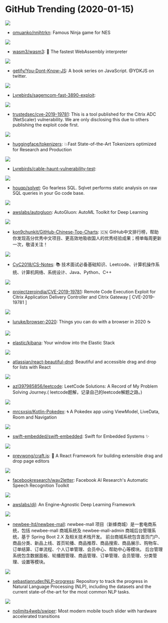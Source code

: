 # GitHub Trending (2020-01-15)

![](https://img.shields.io/badge/Batchfile-New%2065-green?style=flat-square&logo=appveyor)
- [omuanko/nnjhtrkn](https://github.com/omuanko/nnjhtrkn): Famous Ninja game for NES

![](https://img.shields.io/badge/C-New%20244-green?style=flat-square&logo=appveyor)
- [wasm3/wasm3](https://github.com/wasm3/wasm3): 🚀 The fastest WebAssembly interpreter

![](https://img.shields.io/badge/none-New%20212-green?style=flat-square&logo=appveyor)
- [getify/You-Dont-Know-JS](https://github.com/getify/You-Dont-Know-JS): A book series on JavaScript. @YDKJS on twitter.

![](https://img.shields.io/badge/JavaScript-New%2050-green?style=flat-square&logo=appveyor)
- [Lyrebirds/sagemcom-fast-3890-exploit](https://github.com/Lyrebirds/sagemcom-fast-3890-exploit): 

![](https://img.shields.io/badge/Python-New%2066-green?style=flat-square&logo=appveyor)
- [trustedsec/cve-2019-19781](https://github.com/trustedsec/cve-2019-19781): This is a tool published for the Citrix ADC (NetScaler) vulnerability. We are only disclosing this due to others publishing the exploit code first.

![](https://img.shields.io/badge/Rust-New%20530-green?style=flat-square&logo=appveyor)
- [huggingface/tokenizers](https://github.com/huggingface/tokenizers): 💥Fast State-of-the-Art Tokenizers optimized for Research and Production

![](https://img.shields.io/badge/Python-New%2064-green?style=flat-square&logo=appveyor)
- [Lyrebirds/cable-haunt-vulnerability-test](https://github.com/Lyrebirds/cable-haunt-vulnerability-test): 

![](https://img.shields.io/badge/Go-New%2084-green?style=flat-square&logo=appveyor)
- [houqp/sqlvet](https://github.com/houqp/sqlvet): Go fearless SQL. Sqlvet performs static analysis on raw SQL queries in your Go code base.

![](https://img.shields.io/badge/Python-New%20286-green?style=flat-square&logo=appveyor)
- [awslabs/autogluon](https://github.com/awslabs/autogluon): AutoGluon: AutoML Toolkit for Deep Learning

![](https://img.shields.io/badge/Python-New%20315-green?style=flat-square&logo=appveyor)
- [kon9chunkit/GitHub-Chinese-Top-Charts](https://github.com/kon9chunkit/GitHub-Chinese-Top-Charts): 🇨🇳 GitHub中文排行榜，帮助你发现高分优秀中文项目、更高效地吸收国人的优秀经验成果；榜单每周更新一次，敬请关注！

![](https://img.shields.io/badge/Java-New%20292-green?style=flat-square&logo=appveyor)
- [CyC2018/CS-Notes](https://github.com/CyC2018/CS-Notes): 📚 技术面试必备基础知识、Leetcode、计算机操作系统、计算机网络、系统设计、Java、Python、C++

![](https://img.shields.io/badge/Shell-New%2058-green?style=flat-square&logo=appveyor)
- [projectzeroindia/CVE-2019-19781](https://github.com/projectzeroindia/CVE-2019-19781): Remote Code Execution Exploit for Citrix Application Delivery Controller and Citrix Gateway [ CVE-2019-19781 ]

![](https://img.shields.io/badge/none-New%20288-green?style=flat-square&logo=appveyor)
- [luruke/browser-2020](https://github.com/luruke/browser-2020): Things you can do with a browser in 2020 ☕️

![](https://img.shields.io/badge/TypeScript-New%2031-green?style=flat-square&logo=appveyor)
- [elastic/kibana](https://github.com/elastic/kibana): Your window into the Elastic Stack

![](https://img.shields.io/badge/JavaScript-New%2075-green?style=flat-square&logo=appveyor)
- [atlassian/react-beautiful-dnd](https://github.com/atlassian/react-beautiful-dnd): Beautiful and accessible drag and drop for lists with React

![](https://img.shields.io/badge/JavaScript-New%20145-green?style=flat-square&logo=appveyor)
- [azl397985856/leetcode](https://github.com/azl397985856/leetcode): LeetCode Solutions: A Record of My Problem Solving Journey.( leetcode题解，记录自己的leetcode解题之路。)

![](https://img.shields.io/badge/Kotlin-New%2067-green?style=flat-square&logo=appveyor)
- [mrcsxsiq/Kotlin-Pokedex](https://github.com/mrcsxsiq/Kotlin-Pokedex): 🌀 A Pokedex app using ViewModel, LiveData, Room and Navigation

![](https://img.shields.io/badge/Swift-New%2056-green?style=flat-square&logo=appveyor)
- [swift-embedded/swift-embedded](https://github.com/swift-embedded/swift-embedded): Swift for Embedded Systems ✨

![](https://img.shields.io/badge/TypeScript-New%20213-green?style=flat-square&logo=appveyor)
- [prevwong/craft.js](https://github.com/prevwong/craft.js): 🚀 A React Framework for building extensible drag and drop page editors

![](https://img.shields.io/badge/C%2B%2B-New%20175-green?style=flat-square&logo=appveyor)
- [facebookresearch/wav2letter](https://github.com/facebookresearch/wav2letter): Facebook AI Research's Automatic Speech Recognition Toolkit

![](https://img.shields.io/badge/Java-New%2026-green?style=flat-square&logo=appveyor)
- [awslabs/djl](https://github.com/awslabs/djl): An Engine-Agnostic Deep Learning Framework

![](https://img.shields.io/badge/Java-New%2062-green?style=flat-square&logo=appveyor)
- [newbee-ltd/newbee-mall](https://github.com/newbee-ltd/newbee-mall): newbee-mall 项目（新蜂商城）是一套电商系统，包括 newbee-mall 商城系统及 newbee-mall-admin 商城后台管理系统，基于 Spring Boot 2.X 及相关技术栈开发。 前台商城系统包含首页门户、商品分类、新品上线、首页轮播、商品推荐、商品搜索、商品展示、购物车、订单结算、订单流程、个人订单管理、会员中心、帮助中心等模块。 后台管理系统包含数据面板、轮播图管理、商品管理、订单管理、会员管理、分类管理、设置等模块。

![](https://img.shields.io/badge/Python-New%2092-green?style=flat-square&logo=appveyor)
- [sebastianruder/NLP-progress](https://github.com/sebastianruder/NLP-progress): Repository to track the progress in Natural Language Processing (NLP), including the datasets and the current state-of-the-art for the most common NLP tasks.

![](https://img.shields.io/badge/JavaScript-New%2074-green?style=flat-square&logo=appveyor)
- [nolimits4web/swiper](https://github.com/nolimits4web/swiper): Most modern mobile touch slider with hardware accelerated transitions

